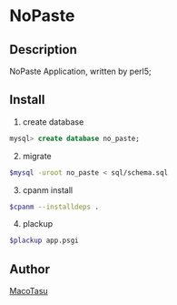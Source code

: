# NoPaste

## Description

NoPaste Application, written by perl5;

## Install

1. create database
```sql
mysql> create database no_paste;
```

2. migrate
```bash
$mysql -uroot no_paste < sql/schema.sql
```

3. cpanm install
```bash
$cpanm --installdeps .
```

4. plackup
```bash
$plackup app.psgi
```

## Author

[MacoTasu](https://github.com/MacoTasu)
